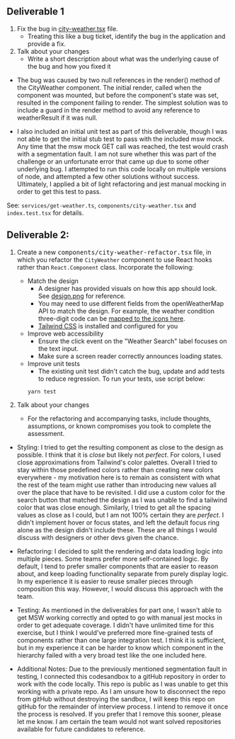 ## Deliverable 1 

1. Fix the bug in [city-weather.tsx](components/city-weather.tsx) file.
    - Treating this like a bug ticket, identify the bug in the application and provide a fix.
2. Talk about your changes
    - Write a short description about what was the underlying cause of the bug and how you fixed it

- The bug was caused by two null references in the render() method of the CityWeather component. The initial render, 
called when the component was mounted, but before the component's state was set, resulted in the component failing to
render. The simplest solution was to include a guard in the render method to avoid any reference to weatherResult if it 
was null.


- I also included an initial unit test as part of this deliverable, though I was not able to get the initial stub test to
pass with the included msw mock. Any time that the msw mock GET call was reached, the test would crash with a 
segmentation fault. I am not sure whether this was part of the challenge or an unfortunate error that came up due to 
some other underlying bug. I attempted to run this code locally on multiple versions of node, and attempted a few other 
solutions without success. Ultimately, I applied a bit of light refactoring and jest manual mocking in order to get this 
test to pass. 

See: `services/get-weather.ts`, `components/city-weather.tsx` and `index.test.tsx` for details.

## Deliverable 2:

1. Create a new <samp>components/city-weather-refactor.tsx</samp> file, in which you refactor the `CityWeather` component to use React hooks rather than `React.Component` class. Incorporate the following:

    - Match the design
        - A designer has provided visuals on how this app should look. See [design.png](design.png) for reference.
        - You may need to use different fields from the openWeatherMap API to match the design. For example, the weather condition three-digit code can be [mapped to the icons here](https://openweathermap.org/weather-conditions).
        - [Tailwind CSS](https://tailwindcss.com/docs/background-color) is installed and configured for you
    - Improve web accessibility
        - Ensure the click event on the "Weather Search" label focuses on the text input.
        - Make sure a screen reader correctly announces loading states.
    - Improve unit tests
        - The existing unit test didn't catch the bug, update and add tests to reduce regression. To run your tests, use script below:
       ```
       yarn test
       ```

2. Talk about your changes
    - For the refactoring and accompanying tasks, include thoughts, assumptions, or known compromises you took to complete the assessment.

- Styling: 
I tried to get the resulting component as close to the design as possible. I think that it is _close_ but likely not
_perfect_. For colors, I used close approximations from Tailwind's color palettes. Overall I tried to 
stay within those predefined colors rather than creating new colors everywhere - my motivation here is to remain as 
consistent with what the rest of the team might use rather than introducing new values all over the place that have to 
be revisited. I did use a custom color for the search button that matched the design as I was unable to find a tailwind 
color that was close enough. Similarly, I tried to get all the spacing values as close as I could, but I am not 100% 
certain they are _perfect_. I didn't implement hover or focus states, and left the default focus ring alone as the
design didn't include these. These are all things I would discuss with designers or other devs given the chance.


- Refactoring: 
I decided to split the rendering and data loading logic into multiple pieces. Some teams prefer more self-contained 
logic. By default, I tend to prefer smaller components that are easier to reason about, and keep loading functionality 
separate from purely display logic. In my experience it is easier to reuse smaller pieces through composition this way.
However, I would discuss this approach with the team.


- Testing:
As mentioned in the deliverables for part one, I wasn't able to get MSW working correctly and opted to go with manual
jest mocks in order to get adequate coverage. I didn't have unlimited time for this exercise, but I think I would've 
preferred more fine-grained tests of components rather than one large integration test. I think it is sufficient, but in 
my experience it can be harder to know which component in the hierarchy failed with a very broad test like the one 
included here.


- Additional Notes:
Due to the previously mentioned segmentation fault in testing, I connected this codesandbox to a gitHub repository in 
order to work with the code locally. This repo is public as I was unable to get this working with a private repo. As I 
am unsure how to disconnect the repo from gitHub without destroying the sandbox, I will keep this repo on gitHub for the
remainder of interview process. I intend to remove it once the process is resolved. If you prefer that I remove this sooner, please let me know. I am certain the 
team would not want solved repositories available for future candidates to reference. 
